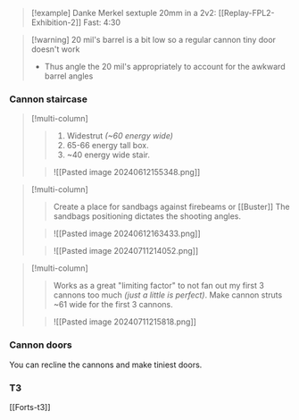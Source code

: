 >[!example] Danke Merkel sextuple 20mm in a 2v2: [[Replay-FPL2-Exhibition-2]]
>Fast: 4:30 

>[!warning] 20 mil's barrel is a bit low so a regular cannon tiny door doesn't work
>- Thus angle the 20 mil's appropriately to account for the awkward barrel angles
### Cannon staircase
>[!multi-column]
>>1. Widestrut *(~60 energy wide)*
>>2. 65-66 energy tall box.
>>3. ~40 energy wide stair.
>
>>![[Pasted image 20240612155348.png]]

>[!multi-column]
>>Create a place for sandbags against firebeams or [[Buster]]
>>The sandbags positioning dictates the shooting angles.
>
>>![[Pasted image 20240612163433.png]]
>
>>![[Pasted image 20240711214052.png]]

>[!multi-column]
>>Works as a great "limiting factor" to not fan out my first 3 cannons too much *(just a little is perfect)*.
>>Make cannon struts ~61 wide for the first 3 cannons.
>
>>![[Pasted image 20240711215818.png]]
### Cannon doors
You can recline the cannons and make tiniest doors.
### T3
[[Forts-t3]]